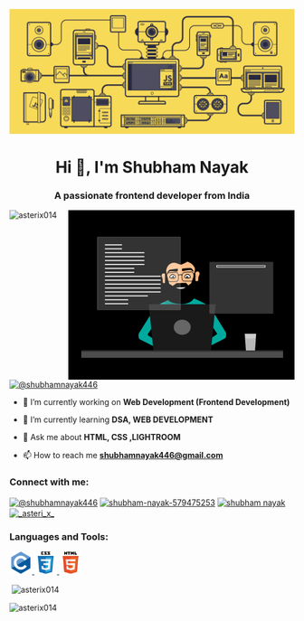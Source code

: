 ![MasterHead](banner.gif)
<h1 align="center">Hi 👋, I'm Shubham Nayak</h1>
<h3 align="center">A passionate frontend developer from India</h3>


<img align="right" alt="Coding" width="400" src="laptopboy.gif">


<p align="left"> <img src="https://komarev.com/ghpvc/?username=asterix014&label=Profile%20views&color=0e75b6&style=flat" alt="asterix014" /> </p>

<p align="left"> <a href="https://twitter.com/@shubhamnayak446" target="blank"><img src="https://img.shields.io/twitter/follow/@shubhamnayak446?logo=twitter&style=for-the-badge" alt="@shubhamnayak446" /></a> </p>

- 🔭 I’m currently working on **Web Development (Frontend Development)**

- 🌱 I’m currently learning **DSA, WEB DEVELOPMENT**

- 💬 Ask me about **HTML, CSS ,LIGHTROOM**

- 📫 How to reach me **shubhamnayak446@gmail.com**

<h3 align="left">Connect with me:</h3>
<p align="left">
<a href="https://twitter.com/@shubhamnayak446" target="blank"><img align="center" src="https://raw.githubusercontent.com/rahuldkjain/github-profile-readme-generator/master/src/images/icons/Social/twitter.svg" alt="@shubhamnayak446" height="30" width="40" /></a>
<a href="https://linkedin.com/in/shubham-nayak-579475253" target="blank"><img align="center" src="https://raw.githubusercontent.com/rahuldkjain/github-profile-readme-generator/master/src/images/icons/Social/linked-in-alt.svg" alt="shubham-nayak-579475253" height="30" width="40" /></a>
<a href="https://fb.com/shubham nayak" target="blank"><img align="center" src="https://raw.githubusercontent.com/rahuldkjain/github-profile-readme-generator/master/src/images/icons/Social/facebook.svg" alt="shubham nayak" height="30" width="40" /></a>
<a href="https://instagram.com/_asteri_x_" target="blank"><img align="center" src="https://raw.githubusercontent.com/rahuldkjain/github-profile-readme-generator/master/src/images/icons/Social/instagram.svg" alt="_asteri_x_" height="30" width="40" /></a>
</p>

<h3 align="left">Languages and Tools:</h3>
<p align="left"> <a href="https://www.cprogramming.com/" target="_blank" rel="noreferrer"> <img src="https://raw.githubusercontent.com/devicons/devicon/master/icons/c/c-original.svg" alt="c" width="40" height="40"/> </a> <a href="https://www.w3schools.com/css/" target="_blank" rel="noreferrer"> <img src="https://raw.githubusercontent.com/devicons/devicon/master/icons/css3/css3-original-wordmark.svg" alt="css3" width="40" height="40"/> </a> <a href="https://www.w3.org/html/" target="_blank" rel="noreferrer"> <img src="https://raw.githubusercontent.com/devicons/devicon/master/icons/html5/html5-original-wordmark.svg" alt="html5" width="40" height="40"/> </a> </p>
<!-- 
<p><img align="left" src="https://github-readme-stats.vercel.app/api/top-langs?username=asterix014&show_icons=true&locale=en&layout=compact" alt="asterix014" /></p> -->

<p>&nbsp;<img align="center" src="https://github-readme-stats.vercel.app/api?username=asterix014&show_icons=true&locale=en&theme=tokyonight" alt="asterix014" /></p>

<p><img align="center" src="https://github-readme-streak-stats.herokuapp.com/?user=asterix014&&theme=radical" alt="asterix014" /></p>
